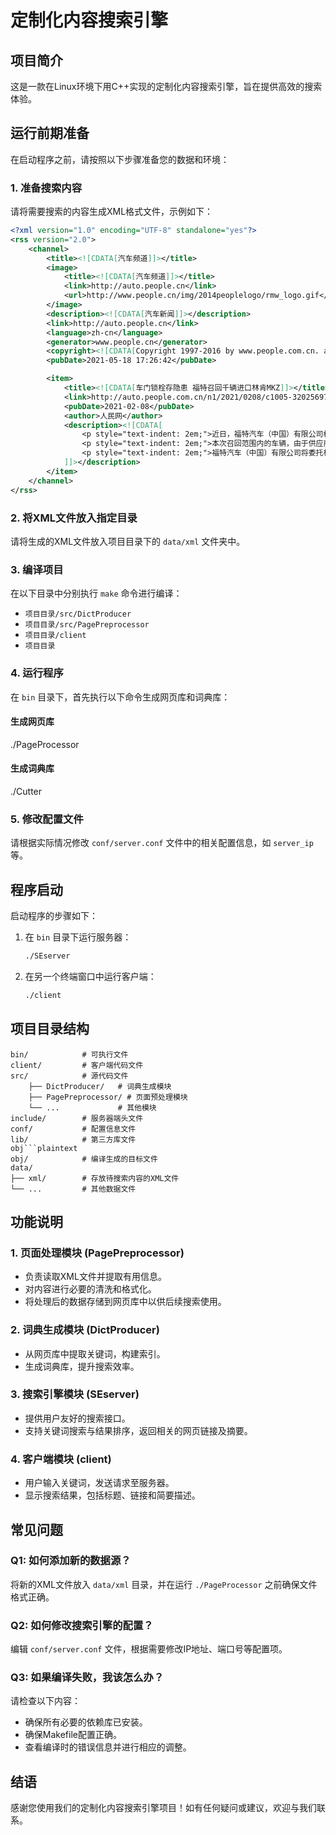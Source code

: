 # 定制化内容搜索引擎

## 项目简介

这是一款在Linux环境下用C++实现的定制化内容搜索引擎，旨在提供高效的搜索体验。

## 运行前期准备

在启动程序之前，请按照以下步骤准备您的数据和环境：

### 1. 准备搜索内容

请将需要搜索的内容生成XML格式文件，示例如下：

```xml
<?xml version="1.0" encoding="UTF-8" standalone="yes"?>
<rss version="2.0">
    <channel>
        <title><![CDATA[汽车频道]]></title>
        <image>
            <title><![CDATA[汽车频道]]></title>
            <link>http://auto.people.cn</link>
            <url>http://www.people.cn/img/2014peoplelogo/rmw_logo.gif</url>
        </image>
        <description><![CDATA[汽车新闻]]></description>
        <link>http://auto.people.cn</link>
        <language>zh-cn</language>
        <generator>www.people.cn</generator>
        <copyright><![CDATA[Copyright 1997-2016 by www.people.com.cn. all rights reserved]]></copyright>
        <pubDate>2021-05-18 17:26:42</pubDate>

        <item>
            <title><![CDATA[车门锁栓存隐患 福特召回千辆进口林肯MKZ]]></title>
            <link>http://auto.people.com.cn/n1/2021/0208/c1005-32025697.html</link>
            <pubDate>2021-02-08</pubDate>
            <author>人民网</author>
            <description><![CDATA[
                <p style="text-indent: 2em;">近日，福特汽车（中国）有限公司根据《缺陷汽车产品召回管理条例》和《缺陷汽车产品召回管理条例实施办法》要求，向国家市场监督管理总局备案召回计划，决定自2021年3月1日起，召回2014年6月11日-2015年2月12日生产的部分2015年款进口林肯MKZ汽车，共计2290辆。</p>
                <p style="text-indent: 2em;">本次召回范围内的车辆，由于供应商原因，部分车门锁栓的爪簧调整片底座经过长时间使用可能会出现断裂现象，导致车门无法上锁；或上锁的车门可能在车辆行驶时出现解锁的情况，增加乘员受伤风险，存在安全隐患。</p>
                <p style="text-indent: 2em;">福特汽车（中国）有限公司将委托林肯品牌授权经销商，为召回范围内的车辆免费更换经过设计改善的车门锁栓，以消除安全隐患。（刘洋 刘晓梦）</p>
            ]]></description>
        </item>
    </channel>
</rss>
```

### 2. 将XML文件放入指定目录

请将生成的XML文件放入项目目录下的 `data/xml` 文件夹中。

### 3. 编译项目

在以下目录中分别执行 `make` 命令进行编译：

- `项目目录/src/DictProducer`
- `项目目录/src/PagePreprocessor`
- `项目目录/client`
- `项目目录`

### 4. 运行程序

在 `bin` 目录下，首先执行以下命令生成网页库和词典库：

#### 生成网页库

./PageProcessor

#### 生成词典库

./Cutter

### 5. 修改配置文件

请根据实际情况修改 `conf/server.conf` 文件中的相关配置信息，如 `server_ip` 等。

## 程序启动

启动程序的步骤如下：

1. 在 `bin` 目录下运行服务器：

   ```bash
   ./SEserver
   ```

2. 在另一个终端窗口中运行客户端：

   ```bash
   ./client
   ```

## 项目目录结构

```plaintext
bin/            # 可执行文件
client/         # 客户端代码文件
src/            # 源代码文件
    ├── DictProducer/   # 词典生成模块
    ├── PagePreprocessor/ # 页面预处理模块
    └── ...             # 其他模块
include/        # 服务器端头文件
conf/           # 配置信息文件
lib/            # 第三方库文件
obj```plaintext
obj/            # 编译生成的目标文件
data/
├── xml/        # 存放待搜索内容的XML文件
└── ...         # 其他数据文件
```

## 功能说明

### 1. 页面处理模块 (PagePreprocessor)

- 负责读取XML文件并提取有用信息。
- 对内容进行必要的清洗和格式化。
- 将处理后的数据存储到网页库中以供后续搜索使用。

### 2. 词典生成模块 (DictProducer)

- 从网页库中提取关键词，构建索引。
- 生成词典库，提升搜索效率。

### 3. 搜索引擎模块 (SEserver)

- 提供用户友好的搜索接口。
- 支持关键词搜索与结果排序，返回相关的网页链接及摘要。

### 4. 客户端模块 (client)

- 用户输入关键词，发送请求至服务器。
- 显示搜索结果，包括标题、链接和简要描述。

## 常见问题

### Q1: 如何添加新的数据源？

将新的XML文件放入 `data/xml` 目录，并在运行 `./PageProcessor` 之前确保文件格式正确。

### Q2: 如何修改搜索引擎的配置？

编辑 `conf/server.conf` 文件，根据需要修改IP地址、端口号等配置项。

### Q3: 如果编译失败，我该怎么办？

请检查以下内容：

- 确保所有必要的依赖库已安装。
- 确保Makefile配置正确。
- 查看编译时的错误信息并进行相应的调整。

## 结语

感谢您使用我们的定制化内容搜索引擎项目！如有任何疑问或建议，欢迎与我们联系。
